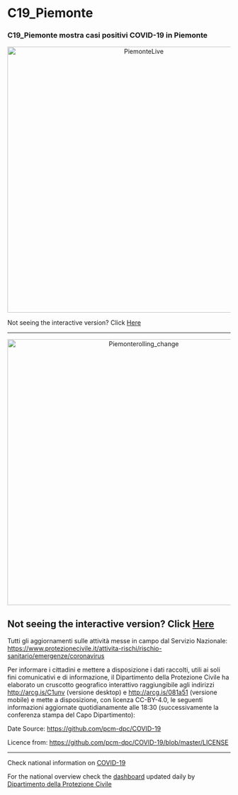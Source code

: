 # C19_Piemonte

### C19_Piemonte mostra casi positivi COVID-19 in Piemonte

<div>
    <a href="https://plotly.com/~the.information.horizon/3174/?share_key=Qe7mRJM6BAHFWdRPkbOodr" target="_blank" title="PiemonteLive" style="display: block; text-align: center;"><img src="https://plotly.com/~the.information.horizon/3174.png?share_key=Qe7mRJM6BAHFWdRPkbOodr" alt="PiemonteLive" style="max-width: 100%;width: 600px;"  width="600" onerror="this.onerror=null;this.src='https://plotly.com/404.png';" /></a>
    <script data-plotly="the.information.horizon:3174" sharekey-plotly="Qe7mRJM6BAHFWdRPkbOodr" src="https://plotly.com/embed.js" async></script>
</div>


Not seeing the interactive version? Click <a href="https://plotly.com/~the.information.horizon/3174/">Here</a>

________

<div>
    <a href="https://plotly.com/~the.information.horizon/3180/?share_key=jZnB44HlTJKRMoOV97VipY" target="_blank" title="Piemonterolling_change" style="display: block; text-align: center;"><img src="https://plotly.com/~the.information.horizon/3180.png?share_key=jZnB44HlTJKRMoOV97VipY" alt="Piemonterolling_change" style="max-width: 100%;width: 600px;"  width="600" onerror="this.onerror=null;this.src='https://plotly.com/404.png';" /></a>
    <script data-plotly="the.information.horizon:3180" sharekey-plotly="jZnB44HlTJKRMoOV97VipY" src="https://plotly.com/embed.js" async></script>
</div>

Not seeing the interactive version? Click <a href="https://plotly.com/~the.information.horizon/3187/">Here</a>
-----


Tutti gli aggiornamenti sulle attività messe in campo dal Servizio Nazionale: 
<a href="https://www.protezionecivile.it/attivita-rischi/rischio-sanitario/emergenze/coronavirus"> https://www.protezionecivile.it/attivita-rischi/rischio-sanitario/emergenze/coronavirus</a>

Per informare i cittadini e mettere a disposizione i dati raccolti, utili ai soli fini comunicativi e di informazione, il Dipartimento della Protezione Civile ha elaborato un cruscotto geografico interattivo raggiungibile agli indirizzi <a href="http://arcg.is/C1unv">http://arcg.is/C1unv</a> (versione desktop) e <a href="http://arcg.is/081a51">http://arcg.is/081a51</a> (versione mobile) e mette a disposizione, con licenza CC-BY-4.0, le seguenti informazioni aggiornate quotidianamente alle 18:30 (successivamente la conferenza stampa del Capo Dipartimento):

Date Source: <a href="https://github.com/pcm-dpc/COVID-19">https://github.com/pcm-dpc/COVID-19</a>

 
Licence from: <a href="https://github.com/pcm-dpc/COVID-19/blob/master/LICENSE">https://github.com/pcm-dpc/COVID-19/blob/master/LICENSE</a>


______

Check national information on <a href="http://www.protezionecivile.it/attivita-rischi/rischio-sanitario/emergenze/coronavirus"> COVID-19</a>

For the national overview check the <a href="http://opendatadpc.maps.arcgis.com/apps/opsdashboard/index.html#/b0c68bce2cce478eaac82fe38d4138b1">dashboard</a> updated daily by <a href="http://www.protezionecivile.it/web/guest">Dipartimento della Protezione Civile</a>

